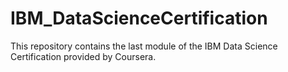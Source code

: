 # IBM_DataScienceCertification
This repository contains the last module of the IBM Data Science Certification provided by Coursera.  
